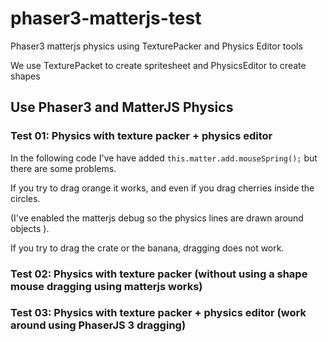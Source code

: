 # phaser3-matterjs-test
Phaser3 matterjs physics using TexturePacker and Physics Editor tools

We use TexturePacket to create spritesheet and PhysicsEditor to create shapes

## Use Phaser3 and MatterJS Physics

### Test 01: Physics with texture packer + physics editor 
In the following code I've have added `this.matter.add.mouseSpring();`
but there are some problems. 

If you try to drag orange it works, and even if you drag cherries inside the circles.


(I've enabled the matterjs debug so the physics lines are drawn around objects ).

If you try to drag the crate or the banana, dragging does not work.

<script src="https://gist.github.com/dariocavada/3e6497718729d475f3cfe2e929769fcc.js"></script>

### Test 02: Physics with texture packer (without using a shape mouse dragging using matterjs works)

### Test 03: Physics with texture packer + physics editor (work around using PhaserJS 3 dragging)

